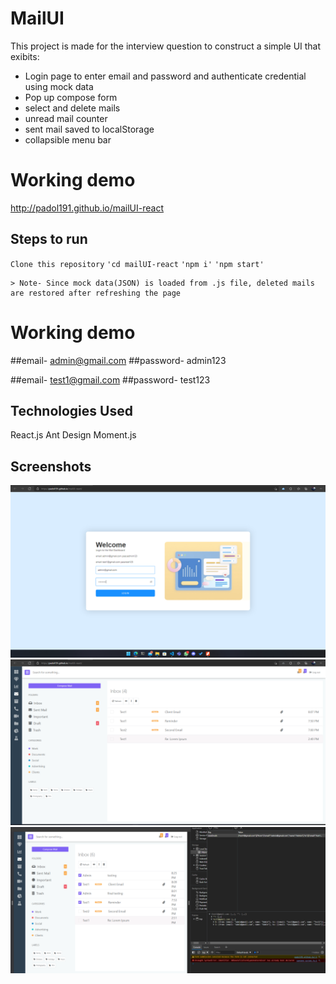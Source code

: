 # MailUI

This project is made for the interview question to construct a simple UI that exibits:

- Login page to enter email and password and authenticate credential using mock data
- Pop up compose form
- select and delete mails
- unread mail counter
- sent mail saved to localStorage
- collapsible menu bar

# Working demo

http://padol191.github.io/mailUI-react

## Steps to run

`Clone this repository`
`'cd mailUI-react`
`'npm i'`
`'npm start'`

```
> Note- Since mock data(JSON) is loaded from .js file, deleted mails are restored after refreshing the page
```
# Working demo
##email- admin@gmail.com
##password- admin123

##email- test1@gmail.com
##password- test123
## Technologies Used

React.js
Ant Design
Moment.js

## Screenshots

<img src='https://raw.githubusercontent.com/padol191/mailUI-react/master/img/loginpage.png'/>
<img src='https://raw.githubusercontent.com/padol191/mailUI-react/master/img/dashboard.png'/>
<img src='https://raw.githubusercontent.com/padol191/mailUI-react/master/img/localstorage.png'/>
